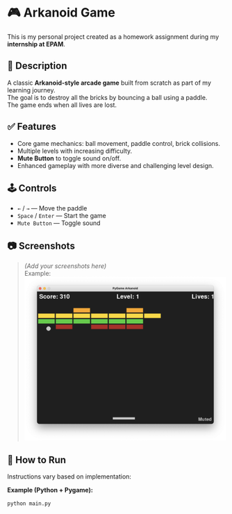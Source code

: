 # 🎮 Arkanoid Game

This is my personal project created as a homework assignment during my **internship at EPAM**.

## 📌 Description

A classic **Arkanoid-style arcade game** built from scratch as part of my learning journey.  
The goal is to destroy all the bricks by bouncing a ball using a paddle.  
The game ends when all lives are lost.

## ✅ Features

- Core game mechanics: ball movement, paddle control, brick collisions.
- Multiple levels with increasing difficulty.
- **Mute Button** to toggle sound on/off.
- Enhanced gameplay with more diverse and challenging level design.

## 🕹️ Controls

- `←` / `→` — Move the paddle  
- `Space` / `Enter` — Start the game  
- `Mute Button` — Toggle sound

## 📷 Screenshots

> *(Add your screenshots here)*  
> Example:  
> ![Gameplay Screenshot](screenshot.png)

## 🚀 How to Run

Instructions vary based on implementation:

**Example (Python + Pygame):**
```bash
python main.py
